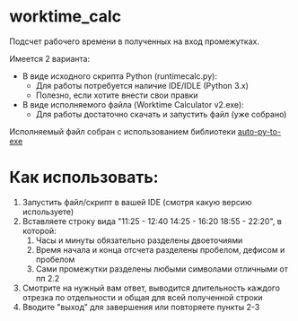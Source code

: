 # worktime_calc
Подсчет рабочего времени в полученных на вход промежутках.

Имеется 2 варианта:
- В виде исходного скрипта Python (runtimecalc.py):
  - Для работы потребуется наличие IDE/IDLE (Python 3.x)
  - Полезно, если хотите внести свои правки
- В виде исполняемого файла (Worktime Calculator v2.exe):
  - Для работы достаточно скачать и запустить файл (уже собрано)

Исполняемый файл собран с использованием библиотеки [auto-py-to-exe](https://github.com/brentvollebregt/auto-py-to-exe)

# Как использовать:
1. Запустить файл/скрипт в вашей IDE (смотря какую версию используете)
2. Вставляете строку вида "11:25 - 12:40 14:25 - 16:20 18:55 - 22:20", в которой:
   1. Часы и минуты обязательно разделены двоеточиями
   2. Время начала и конца отсчета разделены пробелом, дефисом и пробелом
   3. Сами промежутки разделены любыми символами отличными от пп 2.2
4. Смотрите на нужный вам ответ, выводится длительность каждого отрезка по отдельности и общая для всей полученной строки
5. Вводите "выход" для завершения или повторяете пункты 2-3
